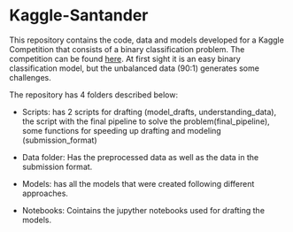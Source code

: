# Kaggle-Santander
This repository contains the code, data and models developed for a Kaggle Competition that consists of a binary classification problem. The competition can be found [here](https://www.kaggle.com/c/santander-customer-transaction-prediction). At first sight it is an easy binary classification model, but the unbalanced data (90:1) generates some challenges. 

The repository has 4 folders described below:

 - Scripts: has 2 scripts for drafting (model_drafts, understanding_data), the script with the final pipeline to solve the problem(final_pipeline), some functions for speeding up drafting and modeling (submission_format)

- Data folder: Has the preprocessed data as well as the data in the submission format.
  
- Models: has all the models that were created following different approaches.
  
- Notebooks: Cointains the jupyther notebooks used for drafting the models. 

